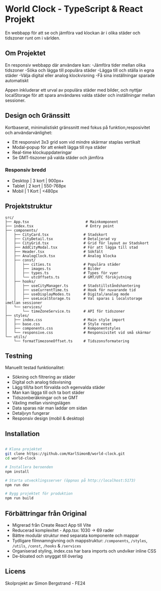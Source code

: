 # World Clock - TypeScript & React Projekt

En webbapp för att se och jämföra vad klockan är i olika städer och tidszoner runt om i världen.

##  Om Projektet

En responsiv webbapp där användare kan:
-Jämföra tider mellan olika tidszoner
-Söka och lägga till populära städer
-Lägga till och ställa in egna städer
-Välja digital eller analog klockvisning
-Få sina inställningar sparade automatiskt 

Appen inkluderar ett urval av populära städer med bilder, och nyttjar localStorage för att spara användares valda städer och inställningar mellan sessioner.

## Design och Gränssitt

Kortbaserat, minimalistiskt gränssnitt med fokus på funktion,resposivitet och användarvänlighet:
- Ett responsivt 3x3 grid som vid mindre skärmar staplas vertikalt
- Modal-popup för att enkelt lägga till nya städer
- Real-time klockuppdateringar 
- Se GMT-tiszoner på valda städer och jämföra

### Responsiv bredd
- Desktop | 3 kort  | 900px+
- Tablet  | 2 kort  | 550-768px 
- Mobil   | 1 Kort  | <480px 


##  Projektstruktur

```
src/
├── App.tsx                          # Mainkomponent
├── index.tsx                        # Entry point
├── components/
│   ├── CityCard.tsx                # Stadskort
│   ├── CityDetail.tsx              # Detaljerad vy 
│   ├── CityGrid.tsx                # Grid för layout av Stadskort
│   ├── AddCityModal.tsx            # För att lägga till stad
│   ├── Header.tsx                  # Sökfält
│   ├── AnalogClock.tsx             # Analog klocka
│   ├── const/
│   │   ├── cities.ts               # Populära städer
│   │   ├── images.ts               # Bilder
│   │   ├── types.ts                # Types för vyer
│   │   └── utcOffsets.ts           # GMT/UTC förskjutning
│   ├── hooks/
│   │   ├── useCityManager.ts       # Stadstillståndshantering
│   │   ├── useCurrentTime.ts       # Hook för nuvarande tid
│   │   ├── useDisplayModes.ts      # Digital/analog mode
│   │   ├── useLocalStorage.ts      # Val sparas i localstorage imellan sessioner
│   └── services/
│       └── timeZoneService.ts      # API för tidszoner
├── styles/
│   ├── index.css                   # Main style import
│   ├── base.css                    # Style reset
│   ├── components.css              # Komponentstyles
│   └── responsive.css              # Responsivitet vid små skärmar
└── utils/
    └── formatTimezoneOffset.ts     # Tidszonsformatering
```


## Testning

Manuellt testad funktionalitet:
- Sökning och filtrering av städer
- Digital och analog tidsvisning
- Lägg till/ta bort förvalda och egenvalda städer
- Man kan lägga till och ta bort städer
- Tidszonberäkningar och se GMT 
- Växling mellan visningslägen
- Data sparas när man laddar om sidan
- Detaljvyn fungerar
- Responsiv design (mobil & desktop)

## Installation

```bash

# Klona projektet
git clone https://github.com/KarlSimonB/world-clock.git
cd world-clock

# Installera beroenden
npm install

# Starta utvecklingsserver (öppnas på http://localhost:5173) 
npm run dev

# Bygg projektet för produktion
npm run build
```

##  Förbättringar från Original

- Migrerad från Create React App till Vite
- Reducerad komplexitet - App.tsx: 1030 → 69 rader
- Bättre modulär struktur med separata komponente och mappar 
- Tydligare filmnamngivning och mappstruktur: `/components`, `/styles`, `/utils`, `/const`, `/hooks` & `/services`
- Organiserad styling, index.css har bara imports och undviker inline CSS 
- De-bloated och snyggat till överlag


##  Licens

Skolprojekt av Simon Bergstrand - FE24